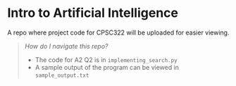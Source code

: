 # Intro to Artificial Intelligence
A repo where project code for CPSC322 will be uploaded for easier viewing.

> *How do I navigate this repo?*
> 
>   - The code for A2 Q2 is in `implementing_search.py`
>   - A sample output of the program can be viewed in `sample_output.txt`
